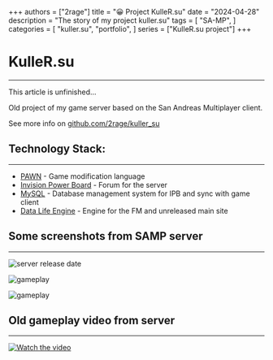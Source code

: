 +++
authors = ["2rage"]
title = "😀 Project KulleR.su"
date = "2024-04-28"
description = "The story of my project kuller.su"
tags = [
    "SA-MP",
]
categories = [
    "kuller.su",
    "portfolio",
]
series = ["KulleR.su project"]
+++

# KulleR.su
---
This article is unfinished...

Old project of my game server based on the San Andreas Multiplayer client.

See more info on [github.com/2rage/kuller_su](https://github.com/2rage/kuller_su)


## Technology Stack:
---
- [PAWN](https://github.com/pawn-lang/compiler) - Game modification language
- [Invision Power Board](https://invisioncommunity.com/files/) - Forum for the server
- [MySQL](https://www.mysql.com) - Database management system for IPB and sync with game client
- [Data Life Engine](https://dle-news.ru) - Engine for the FM and unreleased main site


## Some screenshots from SAMP server
---
![server release date](/images/kuller.su/online.png)

![gameplay](/images/kuller.su/gameplay.png)

![gameplay](/images/kuller.su/gameplay2.png)


## Old gameplay video from server
---
[![Watch the video](https://img.youtube.com/vi/9pzrdIPB-g8/0.jpg)](https://youtu.be/9pzrdIPB-g8)
